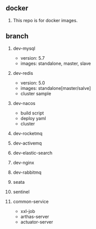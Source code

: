## docker

1. This repo is for docker images.

## branch

1. dev-mysql

   - version: 5.7
   - images: standalone, master, slave

2. dev-redis

   - version: 5.0
   - images: standalone[master/salve]
   - cluster sample

3. dev-nacos

   - build script
   - deploy yaml
   - cluster

4. dev-rocketmq
5. dev-activemq
6. dev-elastic-search
7. dev-nginx
8. dev-rabbitmq
9. seata
10. sentinel
11. common-service
    - xxl-job
    - arthas-server
    - actuator-server

